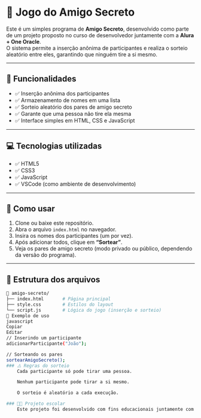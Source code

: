 
# 🎁 Jogo do Amigo Secreto

Este é um simples programa de **Amigo Secreto**, desenvolvido como parte de um projeto proposto no curso de desenvolvedor juntamente com a **Alura + One Oracle**.  
O sistema permite a inserção anônima de participantes e realiza o sorteio aleatório entre eles, garantindo que ninguém tire a si mesmo.

---

## 📌 Funcionalidades
- ✅ Inserção anônima dos participantes
- ✅ Armazenamento de nomes em uma lista
- ✅ Sorteio aleatório dos pares de amigo secreto
- ✅ Garante que uma pessoa não tire ela mesma
- ✅ Interface simples em HTML, CSS e JavaScript

---

## 💻 Tecnologias utilizadas
- ✅ HTML5
- ✅ CSS3
- ✅ JavaScript
- ✅ VSCode (como ambiente de desenvolvimento)

---

## 🚀 Como usar
1. Clone ou baixe este repositório.
2. Abra o arquivo `index.html` no navegador.
3. Insira os nomes dos participantes (um por vez).
4. Após adicionar todos, clique em **“Sortear”**.
5. Veja os pares de amigo secreto (modo privado ou público, dependendo da versão do programa).

---

## 📂 Estrutura dos arquivos
```bash
📁 amigo-secreto/
├── index.html       # Página principal
├── style.css        # Estilos do layout
└── script.js        # Lógica do jogo (inserção e sorteio)
📝 Exemplo de uso
javascript
Copiar
Editar
// Inserindo um participante
adicionarParticipante("João");

// Sorteando os pares
sortearAmigoSecreto();
### ⚠️ Regras do sorteio
    Cada participante só pode tirar uma pessoa.

    Nenhum participante pode tirar a si mesmo.

    O sorteio é aleatório a cada execução.

### 👨‍🏫 Projeto escolar
    Este projeto foi desenvolvido com fins educacionais juntamente com a Alura+One Oracle para praticar lógica de programação numa interação entre HTML e JavaScript.